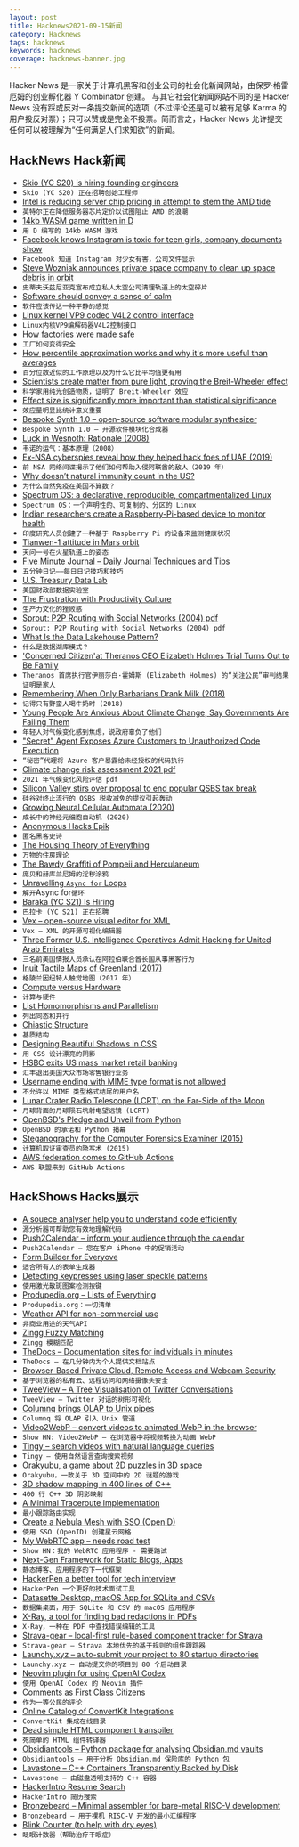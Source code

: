 ```yaml
---
layout: post
title: Hacknews2021-09-15新闻
category: Hacknews
tags: hacknews
keywords: hacknews
coverage: hacknews-banner.jpg
---
```


Hacker News 是一家关于计算机黑客和创业公司的社会化新闻网站，由保罗·格雷厄姆的创业孵化器 Y Combinator 创建。
与其它社会化新闻网站不同的是 Hacker News 没有踩或反对一条提交新闻的选项（不过评论还是可以被有足够 Karma 的用户投反对票）；只可以赞或是完全不投票。简而言之，Hacker News 允许提交任何可以被理解为“任何满足人们求知欲”的新闻。

## HackNews Hack新闻


- [Skio (YC S20) is hiring founding engineers](https://skio.com/careers)
- `Skio (YC S20) 正在招聘创始工程师`
- [Intel is reducing server chip pricing in attempt to stem the AMD tide](https://www.tomshardware.com/news/intel-reduces-server-pricing-to-fight-amd)
- `英特尔正在降低服务器芯片定价以试图阻止 AMD 的浪潮`
- [14kb WASM game written in D](https://skoppe.github.io/spasm/examples/underrun/)
- `用 D 编写的 14kb WASM 游戏`
- [Facebook knows Instagram is toxic for teen girls, company documents show](https://www.wsj.com/articles/facebook-knows-instagram-is-toxic-for-teen-girls-company-documents-show-11631620739)
- `Facebook 知道 Instagram 对少女有害，公司文件显示`
- [Steve Wozniak announces private space company to clean up space debris in orbit](https://www.independent.co.uk/life-style/gadgets-and-tech/apple-founder-wozniak-space-debris-company-b1919747.html)
- `史蒂夫沃兹尼亚克宣布成立私人太空公司清理轨道上的太空碎片`
- [Software should convey a sense of calm](https://patrickjuchli.com/en/posts/learning-experience/)
- `软件应该传达一种平静的感觉`
- [Linux kernel VP9 codec V4L2 control interface](http://lkml.iu.edu/hypermail/linux/kernel/2109.1/07229.html)
- `Linux内核VP9编解码器V4L2控制接口`
- [How factories were made safe](https://rootsofprogress.org/history-of-factory-safety)
- `工厂如何变得安全`
- [How percentile approximation works and why it's more useful than averages](https://blog.timescale.com/blog/how-percentile-approximation-works-and-why-its-more-useful-than-averages/)
- `百分位数近似的工作原理以及为什么它比平均值更有用`
- [Scientists create matter from pure light, proving the Breit-Wheeler effect](https://www.bnl.gov/newsroom/news.php?a=119023)
- `科学家用纯光创造物质，证明了 Breit-Wheeler 效应`
- [Effect size is significantly more important than statistical significance](http://www.argmin.net/2021/09/13/effect-size/)
- `效应量明显比统计意义重要`
- [Bespoke Synth 1.0 – open-source software modular synthesizer](http://www.bespokesynth.com/)
- `Bespoke Synth 1.0 – 开源软件模块化合成器`
- [Luck in Wesnoth: Rationale (2008)](https://forums.wesnoth.org//viewtopic.php?f=6&t=21317&start=0&st=0&sk=t&sd=a)
- `韦诺的运气：基本原理（2008）`
- [Ex-NSA cyberspies reveal how they helped hack foes of UAE (2019)](https://www.reuters.com/investigates/special-report/usa-spying-raven/)
- `前 NSA 网络间谍揭示了他们如何帮助入侵阿联酋的敌人（2019 年）`
- [Why doesn’t natural immunity count in the US?](https://www.bmj.com/content/374/bmj.n2101)
- `为什么自然免疫在美国不算数？`
- [Spectrum OS: a declarative, reproducible, compartmentalized Linux](https://spectrum-os.org/)
- `Spectrum OS：一个声明性的、可复制的、分区的 Linux`
- [Indian researchers create a Raspberry-Pi-based device to monitor health](https://spectrum.ieee.org/rural-blood-test-analyser)
- `印度研究人员创建了一种基于 Raspberry Pi 的设备来监测健康状况`
- [Tianwen-1 attitude in Mars orbit](https://destevez.net/2021/09/tianwen-1-attitude-in-mars-orbit/)
- `天问一号在火星轨道上的姿态`
- [Five Minute Journal – Daily Journal Techniques and Tips](https://briansunter.com/blog/five-minute-journal/)
- `五分钟日记——每日日记技巧和技巧`
- [U.S. Treasury Data Lab](https://datalab.usaspending.gov/americas-finance-guide/)
- `美国财政部数据实验室`
- [The Frustration with Productivity Culture](https://www.newyorker.com/culture/office-space/the-frustration-with-productivity-culture/)
- `生产力文化的挫败感`
- [Sprout: P2P Routing with Social Networks (2004) pdf](http://ilpubs.stanford.edu:8090/763/1/2004-10.pdf)
- `Sprout: P2P Routing with Social Networks (2004) pdf`
- [What Is the Data Lakehouse Pattern?](https://timeflow.systems/what-is-the-data-lakehouse-pattern/)
- `什么是数据湖库模式？`
- ['Concerned Citizen'at Theranos CEO Elizabeth Holmes Trial Turns Out to Be Family](https://www.npr.org/2021/09/14/1036835868/elizabeth-holmes-trial-hotelier-bill-evans-goes-incognito)
- `Theranos 首席执行官伊丽莎白·霍姆斯 (Elizabeth Holmes) 的“关注公民”审判结果证明是家人`
- [Remembering When Only Barbarians Drank Milk (2018)](https://www.atlasobscura.com/articles/history-of-milk)
- `记得只有野蛮人喝牛奶时 (2018)`
- [Young People Are Anxious About Climate Change, Say Governments Are Failing Them](https://text.npr.org/1037023551)
- `年轻人对气候变化感到焦虑，说政府辜负了他们`
- ["Secret" Agent Exposes Azure Customers to Unauthorized Code Execution](https://www.wiz.io/blog/secret-agent-exposes-azure-customers-to-unauthorized-code-execution)
- `“秘密”代理将 Azure 客户暴露给未经授权的代码执行`
- [Climate change risk assessment 2021 pdf](https://www.chathamhouse.org/sites/default/files/2021-09/2021-09-14-climate-change-risk-assessment-quiggin-et-al.pdf)
- `2021 年气候变化风险评估 pdf`
- [Silicon Valley stirs over proposal to end popular QSBS tax break](https://www.axios.com/silicon-valley-house-democrats-small-business-tax-ca3e106f-a95d-47ad-95c9-60552d048e89.html)
- `硅谷对终止流行的 QSBS 税收减免的提议引起轰动`
- [Growing Neural Cellular Automata (2020)](https://distill.pub/2020/growing-ca/)
- `成长中的神经元细胞自动机 (2020)`
- [Anonymous Hacks Epik](https://4chan.partyvan.epikfail.win:55899/)
- `匿名黑客史诗`
- [The Housing Theory of Everything](https://www.worksinprogress.co/issue/the-housing-theory-of-everything/)
- `万物的住房理论`
- [The Bawdy Graffiti of Pompeii and Herculaneum](https://kashgar.com.au/blogs/history/the-bawdy-graffiti-of-pompeii-and-herculaneu)
- `庞贝和赫库兰尼姆的淫秽涂鸦`
- [Unravelling `Async for` Loops](https://snarky.ca/unravelling-async-for-loops/)
- `解开`Async for`循环`
- [Baraka (YC S21) Is Hiring](https://www.ycombinator.com/companies/baraka/jobs/8RulLko-ios-mobile-engineer)
- `巴拉卡 (YC S21) 正在招聘`
- [Vex – open-source visual editor for XML](https://www.eclipse.org/vex/)
- `Vex – XML 的开源可视化编辑器`
- [Three Former U.S. Intelligence Operatives Admit Hacking for United Arab Emirates](https://www.npr.org/2021/09/14/1037132503/us-charges-former-intelligence-operatives-hacking-for-uae)
- `三名前美国情报人员承认在阿拉伯联合酋长国从事黑客行为`
- [Inuit Tactile Maps of Greenland (2017)](https://www.amusingplanet.com/2017/04/inuit-tactile-maps-of-greenland.html?m=1)
- `格陵兰因纽特人触觉地图（2017 年）`
- [Compute versus Hardware](https://tellusim.com/compute-raster/)
- `计算与硬件`
- [List Homomorphisms and Parallelism](https://sigkill.dk/writings/par/lhomo.html)
- `列出同态和并行`
- [Chiastic Structure](https://en.wikipedia.org/wiki/Chiastic_structure)
- `基质结构`
- [Designing Beautiful Shadows in CSS](https://www.joshwcomeau.com/css/designing-shadows/)
- `用 CSS 设计漂亮的阴影`
- [HSBC exits US mass market retail banking](https://www.about.us.hsbc.com/news-and-media/hsbc-exits-us-mass-market-retail-banking)
- `汇丰退出美国大众市场零售银行业务`
- [Username ending with MIME type format is not allowed](https://gitlab.com/gitlab-org/gitlab/-/issues/335278)
- `不允许以 MIME 类型格式结尾的用户名`
- [Lunar Crater Radio Telescope (LCRT) on the Far-Side of the Moon](https://www.nasa.gov/directorates/spacetech/niac/2020_Phase_I_Phase_II/lunar_crater_radio_telescope/)
- `月球背面的月球陨石坑射电望远镜 (LCRT)`
- [OpenBSD's Pledge and Unveil from Python](https://nullprogram.com/blog/2021/09/15/)
- `OpenBSD 的承诺和 Python 揭幕`
- [Steganography for the Computer Forensics Examiner (2015)](https://www.garykessler.net/library/fsc_stego.html)
- `计算机取证审查员的隐写术 (2015)`
- [AWS federation comes to GitHub Actions](https://awsteele.com/blog/2021/09/15/aws-federation-comes-to-github-actions.html)
- `AWS 联盟来到 GitHub Actions`


## HackShows Hacks展示

- [ A souece analyser help you to understand code efficiently](https://cymbols.io/)
- `源分析器可帮助您有效地理解代码`
- [ Push2Calendar – inform your audience through the calendar](https://productstories.pro/push2calendar/)
- `Push2Calendar – 您在客户 iPhone 中的促销活动`
- [ Form Builder for Everyove](https://snappy-form.com/)
- `适合所有人的表单生成器`
- [ Detecting keypresses using laser speckle patterns](https://www.anfractuosity.com/projects/fun-with-speckle-patterns/)
- `使用激光散斑图案检测按键`
- [ Produpedia.org – Lists of Everything](https://produpedia.org/)
- `Produpedia.org：一切清单`
- [ Weather API for non-commercial use](https://open-meteo.com/en/docs)
- `非商业用途的天气API`
- [ Zingg Fuzzy Matching](https://github.com/zinggAI/zingg)
- `Zingg 模糊匹配`
- [ TheDocs – Documentation sites for individuals in minutes](https://the-docs.com)
- `TheDocs – 在几分钟内为个人提供文档站点`
- [ Browser-Based Private Cloud, Remote Access and Webcam Security](https://mf327.com/)
- `基于浏览器的私有云、远程访问和网络摄像头安全`
- [ TweeView – A Tree Visualisation of Twitter Conversations](https://tweeview.ml/)
- `TweeView – Twitter 对话的树形可视化`
- [ Columnq brings OLAP to Unix pipes](https://github.com/roapi/roapi/tree/main/columnq-cli)
- `Columnq 将 OLAP 引入 Unix 管道`
- [ Video2WebP – convert videos to animated WebP in the browser](https://video2webp.mattj.io)
- `Show HN: Video2WebP – 在浏览器中将视频转换为动画 WebP`
- [ Tingy – search videos with natural language queries](https://tingy.video/)
- `Tingy – 使用自然语言查询搜索视频`
- [ Orakyubu, a game about 2D puzzles in 3D space](https://peterlavigne.itch.io/orakyubu)
- `Orakyubu，一款关于 3D 空间中的 2D 谜题的游戏`
- [ 3D shadow mapping in 400 lines of C++](https://github.com/procedural/framework_shadow_map)
- `400 行 C++ 3D 阴影映射`
- [ A Minimal Traceroute Implementation](https://github.com/adder46/traceroute)
- `最小跟踪路由实现`
- [ Create a Nebula Mesh with SSO (OpenID)](https://blog.unreality.xyz/post/nebula-sso/)
- `使用 SSO (OpenID) 创建星云网格`
- [ My WebRTC app – needs road test](https://coms.global)
- `Show HN：我的 WebRTC 应用程序 - 需要路试`
- [ Next-Gen Framework for Static Blogs, Apps](https://factorjs.org/)
- `静态博客、应用程序的下一代框架`
- [ HackerPen a better tool for tech interview](https://hackerpen.io)
- `HackerPen 一个更好的技术面试工具`
- [ Datasette Desktop, macOS App for SQLite and CSVs](https://datasette.io/desktop)
- `数据集桌面，用于 SQLite 和 CSV 的 macOS 应用程序`
- [ X-Ray, a tool for finding bad redactions in PDFs](https://github.com/freelawproject/x-ray)
- `X-Ray，一种在 PDF 中查找错误编辑的工具`
- [ Strava-gear – local-first rule-based component tracker for Strava](https://github.com/liskin/strava-gear)
- `Strava-gear – Strava 本地优先的基于规则的组件跟踪器`
- [ Launchy.xyz – auto-submit your project to 80 startup directories](http://launchy.xyz)
- `Launchy.xyz – 自动提交你的项目到 80 个启动目录`
- [ Neovim plugin for using OpenAI Codex](https://github.com/jameshiew/nvim-magic)
- `使用 OpenAI Codex 的 Neovim 插件`
- [ Comments as First Class Citizens](https://first-class-comments.netlify.app/)
- `作为一等公民的评论`
- [ Online Catalog of ConvertKit Integrations](https://to-convertkit.com)
- `ConvertKit 集成在线目录`
- [ Dead simple HTML component transpiler](https://github.com/reesporte/html-compile)
- `死简单的 HTML 组件转译器`
- [ Obsidiantools – Python package for analysing Obsidian.md vaults](https://github.com/mfarragher/obsidiantools)
- `Obsidiantools – 用于分析 Obsidian.md 保险库的 Python 包`
- [ Lavastone – C++ Containers Transparently Backed by Disk](https://github.com/campfireai/lavastone)
- `Lavastone – 由磁盘透明支持的 C++ 容器`
- [ HackerIntro Resume Search](https://hackerintro.com/resume-search)
- `HackerIntro 简历搜索`
- [ Bronzebeard – Minimal assembler for bare-metal RISC-V development](https://github.com/theandrew168/bronzebeard)
- `Bronzebeard – 用于裸机 RISC-V 开发的最小汇编程序`
- [ Blink Counter (to help with dry eyes)](https://dryeyestuff.com/)
- `眨眼计数器（帮助治疗干眼症）`

